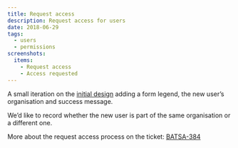 ```yaml
---
title: Request access
description: Request access for users
date: 2018-06-29
tags:
  - users
  - permissions
screenshots:
  items:
    - Request access
    - Access requested
---
```


A small iteration on the [initial design](/publish-teacher-training-courses/check-ucas-data#request-access) adding a form legend, the new user’s organisation and success message.

We’d like to record whether the new user is part of the same organisation or a different one.

More about the request access process on the ticket: [BATSA-384](https://dfedigital.atlassian.net/browse/BATSA-384)
